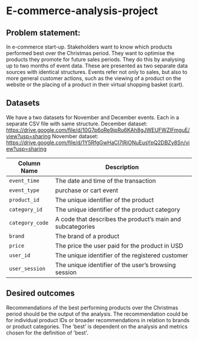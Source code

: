 # E-commerce-analysis-project

## Problem statement: 
In e-commerce start-up. Stakeholders want to know which products performed best over the Christmas period. They want to optimise the products they promote for future sales periods. They do this by analysing up to two months of event data. These are presented as two separate data sources with identical structures. Events refer not only to sales, but also to more general customer actions, such as the viewing of a product on the website or the placing of a product in their virtual shopping basket (cart).


## Datasets
We have a two datasets for November and December events. Each in a separate CSV file with same structure.
December dataset: https://drive.google.com/file/d/10G7p6oRe9ipRu6KAh8gJWEUFWZIFmguE/view?usp=sharing
November dataset: https://drive.google.com/file/d/1Y5RfgGwHaCI7lRiONuEusYpQ2DBZy8Sn/view?usp=sharing

| Column Name   | Description                              |
|---------------|------------------------------------------|
| `event_time`  | The date and time of the transaction     |
| `event_type`        | purchase or cart event             |
| `product_id`         | The unique identifier of the product |
| `category_id`      | The unique identifier of the product category |
| `category_code`  | A code that describes the product’s main and subcategories |
| `brand`        | The brand of a product      |
| `price`         | The price the user paid for the product in USD  |
| `user_id`      | The unique identifier of the registered customer |
| `user_session`  | The unique identifier of the user’s browsing session |


## Desired outcomes
Recommendations of the best performing products over the Christmas period should be the output of the analysis. The recommendation could be for individual product IDs or broader recommendations in relation to brands or product categories. The 'best' is dependent on the analysis and metrics chosen for the definition of 'best'.
